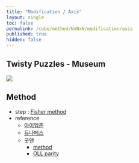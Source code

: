 ```yaml
---
title: "Modification / Axis"
layout: single
toc: false
permalink: /cube/method/NxNxN/modification/axis
published: true
hidden: false
---
```


<head>
  <base target="_blank">
</head>



## Twisty Puzzles - Museum

<a href="https://twistypuzzles.com/app/museum/museum_showitem.php?pkey=1598">
  <img src="https://twistypuzzles.com/museum/large/01598-03.jpg">
</a>



## Method

- step : [Fisher method](/cube/method/NxNxN/modification/fisher)
- reference
  - [아이엠준](https://youtu.be/fFtSgap-zeo)
  - [듀나메스](https://youtu.be/8KjHoNOGWLE)
  - 굿맨
    - [method](https://youtu.be/UiMSYt-SRs8)
    - [OLL parity](https://youtu.be/EaX0xLmwDzM)
